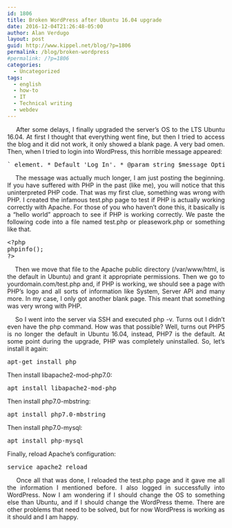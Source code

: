```yaml
---
id: 1806
title: Broken WordPress after Ubuntu 16.04 upgrade
date: 2016-12-04T21:26:48-05:00
author: Alan Verdugo
layout: post
guid: http://www.kippel.net/blog/?p=1806
permalink: /blog/broken-wordpress
#permalink: /?p=1806
categories:
  - Uncategorized
tags:
  - english
  - how-to
  - IT
  - Technical writing
  - webdev
---
```

<p style="text-align: justify;">
      After some delays, I finally upgraded the server&#8217;s OS to the LTS Ubuntu 16.04. At first I thought that everything went fine, but then I tried to access the blog and it did not work, it only showed a blank page. A very bad omen. Then, when I tried to login into WordPress, this horrible message appeared:
</p>

<pre class="theme:son-of-obsidian font:ubuntu-mono font-size-enable:false striped:false nums:false wrap:true lang:php decode:true ">` element. * Default 'Log In'. * @param string $message Optional. Message to display in header. Default empty. * @param WP_Error $wp_error Optional. The error to pass. Default empty. */ function login_header( $title = 'Log In', $message = '', $wp_error = '' ) { global $error, $interim_login, $action; // Don't index any of these forms add_action( 'login_head', 'wp_no_robots' ); if ( wp_is_mobile() ) add_action( 'login_head', 'wp_login_viewport_meta' ); if ( empty($wp_error) ) $wp_error = new WP_Error(); // Shake it! $shake_error_codes = array( 'empty_password', 'empty_email', 'invalid_email', 'invalidcombo', 'empty_username', 'invalid_username', 'incorrect_password' ); /** * Filters the error codes array for shaking the login form. * * @since 3.0.0 * * @param array $shake_error_codes Error codes that shake the login form. */ $shake_error_codes = apply_filters( 'shake_error_codes', $shake_error_codes ); if ( $shake_error_codes && $wp_error-&gt;get_error_code() && in_array( $wp_error-&gt;get_error_code(), $shake_error_codes ) ) add_action( 'login_head', 'wp_shake_js', 12 ); $separator = is_rtl() ? ' › ' : ' ‹ '; ?&gt; &gt; get_error_code() ) { ?&gt; site_name; } else { $login_header_url = __( 'https://wordpress.org/' ); $login_header_title = __( 'Powered by WordPress' ); } /** * Filters link URL of the header logo above login form. * * @since 2.1.0 * * @param string $login_header_url Login header logo URL. */ $login_header_url = apply_filters( 'login_headerurl', $login_header_url ); /** * Filters the title attribute of the header logo above login form. * * @since 2.1.0 * * @param string $login_header_title Login header logo title attribute. */ $login_header_title = apply_filters( 'login_headertitle', $login_header_title ); $classes = array( 'login-action-' . $action, 'wp-core-ui' ); if ( wp_is_mobile() ) $classes[] = 'mobile'; if ( is_rtl() ) $classes[] = 'rtl'; if ( $interim_login ) { $classes[] = 'interim-login'; ?&gt;</pre>

<p style="text-align: justify;">
      The message was actually much longer, I am just posting the beginning. If you have suffered with PHP in the past (like me), you will notice that this uninterpreted PHP code. That was my first clue, something was wrong with PHP. I created the infamous test.php page to test if PHP is actually working correctly with Apache. For those of you who haven&#8217;t done this, it basically is a &#8220;hello world&#8221; approach to see if PHP is working correctly. We paste the following code into a file named test.php or pleasework.php or something like that.
</p>

<pre class="theme:son-of-obsidian font:ubuntu-mono font-size-enable:false toolbar:2 striped:false nums:false lang:php decode:true ">&lt;?php
phpinfo();
?&gt;</pre>

<p style="text-align: justify;">
      Then we move that file to the Apache public directory (/var/www/html, is the default in Ubuntu) and grant it appropriate permissions. Then we go to yourdomain.com/test.php and, if PHP is working, we should see a page with PHP&#8217;s logo and all sorts of information like System, Server API and many more. In my case, I only got another blank page. This meant that something was very wrong with PHP.
</p>

<p style="text-align: justify;">
      So I went into the server via SSH and executed php -v. Turns out I didn&#8217;t even have the php command. How was that possible? Well, turns out PHP5 is no longer the default in Ubuntu 16.04, instead, PHP7 is the default. At some point during the upgrade, PHP was completely uninstalled. So, let&#8217;s install it again:
</p>

<pre class="theme:son-of-obsidian font:ubuntu-mono font-size-enable:false toolbar:2 striped:false nums:false lang:sh decode:true">apt-get install php</pre>

Then install libapache2-mod-php7.0:

<pre class="theme:son-of-obsidian font:ubuntu-mono font-size-enable:false toolbar:2 striped:false nums:false lang:sh decode:true">apt install libapache2-mod-php</pre>

Then install php7.0-mbstring:

<pre class="theme:son-of-obsidian font:ubuntu-mono font-size-enable:false toolbar:2 striped:false nums:false lang:sh decode:true">apt install php7.0-mbstring</pre>

Then install php7.0-mysql:

<pre class="theme:son-of-obsidian font:ubuntu-mono font-size-enable:false toolbar:2 striped:false nums:false lang:sh decode:true">apt install php-mysql</pre>

Finally, reload Apache&#8217;s configuration:

<pre class="theme:son-of-obsidian font:ubuntu-mono font-size-enable:false toolbar:2 striped:false nums:false lang:sh decode:true">service apache2 reload</pre>

<p style="text-align: justify;">
      Once all that was done, I reloaded the test.php page and it gave me all the information I mentioned before. I also logged in successfully into WordPress. Now I am wondering if I should change the OS to something else than Ubuntu, and if I should change the WordPress theme. There are other problems that need to be solved, but for now WordPress is working as it should and I am happy.
</p>